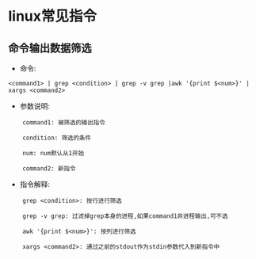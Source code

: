 # linux常见指令

## 命令输出数据筛选

* 命令:

```Shell script
<command1> | grep <condition> | grep -v grep |awk '{print $<num>}' | xargs <command2>
```

* 参数说明:

```text
    command1: 被筛选的输出指令
    
    condition: 筛选的条件

    num: num默认从1开始

    command2: 新指令
```

* 指令解释:
  
```text
    grep <condition>: 按行进行筛选
    
    grep -v grep: 过滤掉grep本身的进程,如果command1非进程输出,可不选

    awk '{print $<num>}': 按列进行筛选

    xargs <command2>: 通过之前的stdout作为stdin参数代入到新指令中
```
